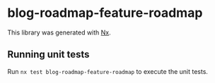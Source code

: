 # blog-roadmap-feature-roadmap

This library was generated with [Nx](https://nx.dev).

## Running unit tests

Run `nx test blog-roadmap-feature-roadmap` to execute the unit tests.
